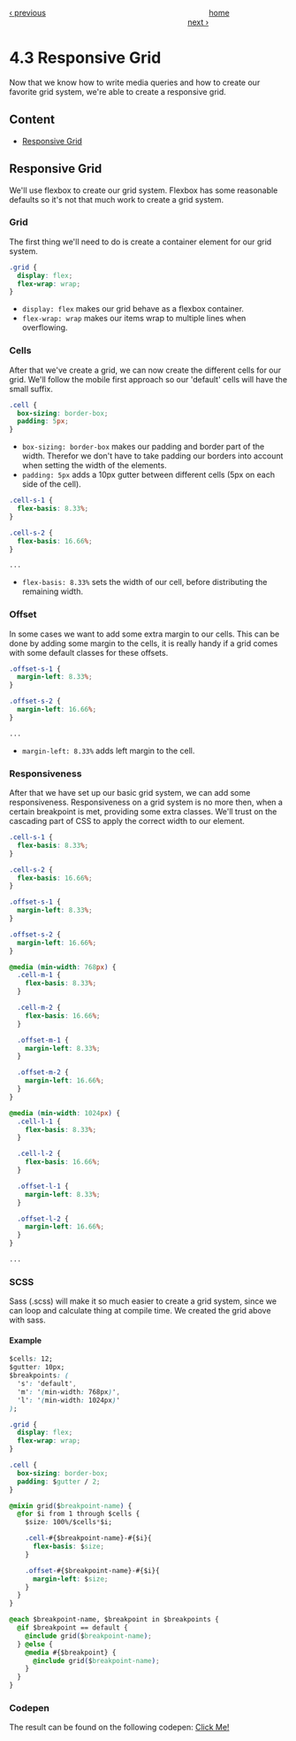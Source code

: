 [‹ previous](./4.2-Grid-Systems.md)
&nbsp;&nbsp;&nbsp;&nbsp;&nbsp;&nbsp;&nbsp;&nbsp;&nbsp;&nbsp;&nbsp;&nbsp;&nbsp;&nbsp;&nbsp;&nbsp;&nbsp;&nbsp;&nbsp;&nbsp;&nbsp;&nbsp;&nbsp;&nbsp;&nbsp;&nbsp;&nbsp;&nbsp;&nbsp;&nbsp;&nbsp;&nbsp;&nbsp;&nbsp;&nbsp;&nbsp;&nbsp;&nbsp;&nbsp;&nbsp;&nbsp;&nbsp;&nbsp;&nbsp;&nbsp;&nbsp;&nbsp;&nbsp;&nbsp;&nbsp;&nbsp;&nbsp;&nbsp;&nbsp;&nbsp;&nbsp;&nbsp;&nbsp;&nbsp;&nbsp;&nbsp;&nbsp;&nbsp;&nbsp;&nbsp;&nbsp;&nbsp;&nbsp;&nbsp;&nbsp;&nbsp;&nbsp;&nbsp;
[home](../../README.md)
&nbsp;&nbsp;&nbsp;&nbsp;&nbsp;&nbsp;&nbsp;&nbsp;&nbsp;&nbsp;&nbsp;&nbsp;&nbsp;&nbsp;&nbsp;&nbsp;&nbsp;&nbsp;&nbsp;&nbsp;&nbsp;&nbsp;&nbsp;&nbsp;&nbsp;&nbsp;&nbsp;&nbsp;&nbsp;&nbsp;&nbsp;&nbsp;&nbsp;&nbsp;&nbsp;&nbsp;&nbsp;&nbsp;&nbsp;&nbsp;&nbsp;&nbsp;&nbsp;&nbsp;&nbsp;&nbsp;&nbsp;&nbsp;&nbsp;&nbsp;&nbsp;&nbsp;&nbsp;&nbsp;&nbsp;&nbsp;&nbsp;&nbsp;&nbsp;&nbsp;&nbsp;&nbsp;&nbsp;&nbsp;&nbsp;&nbsp;&nbsp;&nbsp;&nbsp;&nbsp;&nbsp;&nbsp;&nbsp;&nbsp;&nbsp;&nbsp;&nbsp;&nbsp;&nbsp;&nbsp;&nbsp;
[next ›](../Chapter-5--Animations-and-Transitions/5.1-Transitions.md)

# 4.3 Responsive Grid

Now that we know how to write media queries and how to create our favorite grid system, we're able to create a responsive grid.

## Content

- [Responsive Grid](#responsive-grid)

## Responsive Grid

We'll use flexbox to create our grid system. Flexbox has some reasonable defaults so it's not that much work to create a grid system.

### Grid

The first thing we'll need to do is create a container element for our grid system.

```css
.grid {
  display: flex;
  flex-wrap: wrap;
}
```

- `display: flex` makes our grid behave as a flexbox container.
- `flex-wrap: wrap` makes our items wrap to multiple lines when overflowing.

### Cells

After that we've create a grid, we can now create the different cells for our grid. We'll follow the mobile first approach so our 'default' cells will have the small suffix.

```css
.cell {
  box-sizing: border-box;
  padding: 5px;
}
```

- `box-sizing: border-box` makes our padding and border part of the width. Therefor we don't have to take padding our borders into account when setting the width of the elements.
- `padding: 5px` adds a 10px gutter between different cells (5px on each side of the cell).

```css
.cell-s-1 {
  flex-basis: 8.33%;
}

.cell-s-2 {
  flex-basis: 16.66%;
}

...
```

- `flex-basis: 8.33%` sets the width of our cell, before distributing the remaining width.

### Offset

In some cases we want to add some extra margin to our cells. This can be done by adding some margin to the cells, it is really handy if a grid comes with some default classes for these offsets.

```css
.offset-s-1 {
  margin-left: 8.33%;
}

.offset-s-2 {
  margin-left: 16.66%;
}

...
```

- `margin-left: 8.33%` adds left margin to the cell.

### Responsiveness

After that we have set up our basic grid system, we can add some responsiveness. Responsiveness on a grid system is no more then, when a certain breakpoint is met, providing some extra classes. We'll trust on the cascading part of CSS to apply the correct width to our element.

```css
.cell-s-1 {
  flex-basis: 8.33%;
}

.cell-s-2 {
  flex-basis: 16.66%;
}

.offset-s-1 {
  margin-left: 8.33%;
}

.offset-s-2 {
  margin-left: 16.66%;
}

@media (min-width: 768px) {
  .cell-m-1 {
    flex-basis: 8.33%;
  }

  .cell-m-2 {
    flex-basis: 16.66%;
  }

  .offset-m-1 {
    margin-left: 8.33%;
  }

  .offset-m-2 {
    margin-left: 16.66%;
  }
}

@media (min-width: 1024px) {
  .cell-l-1 {
    flex-basis: 8.33%;
  }

  .cell-l-2 {
    flex-basis: 16.66%;
  }

  .offset-l-1 {
    margin-left: 8.33%;
  }

  .offset-l-2 {
    margin-left: 16.66%;
  }
}

...

```

### SCSS

Sass (.scss) will make it so much easier to create a grid system, since we can loop and calculate thing at compile time. We created the grid above with sass.

#### Example

```css
$cells: 12;
$gutter: 10px;
$breakpoints: (
  's': 'default',
  'm': '(min-width: 768px)',
  'l': '(min-width: 1024px)'
);

.grid {
  display: flex;
  flex-wrap: wrap;
}

.cell {
  box-sizing: border-box;
  padding: $gutter / 2;
}

@mixin grid($breakpoint-name) {
  @for $i from 1 through $cells {
    $size: 100%/$cells*$i;

    .cell-#{$breakpoint-name}-#{$i}{
      flex-basis: $size;
    }

    .offset-#{$breakpoint-name}-#{$i}{
      margin-left: $size;
    }
  }
}

@each $breakpoint-name, $breakpoint in $breakpoints {
  @if $breakpoint == default {
    @include grid($breakpoint-name);
  } @else {
    @media #{$breakpoint} {
      @include grid($breakpoint-name);
    }
  }
}
```

### Codepen

The result can be found on the following codepen: [Click Me!](http://codepen.io/BjornRombaut/details/BoJLqK)
